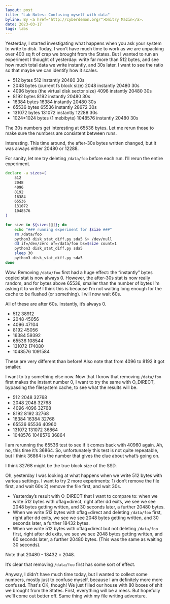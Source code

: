 ```yaml
---
layout: post
title: "Lab Notes: Confusing myself with data"
byline: By <a href="http://cyberdemon.org/">Dmitry Mazin</a>.
date: 2023-03-17
tags: labs
---
```

Yesterday, I started investigating what happens when you ask your system to write to disk. Today, I won’t have much time to work as we are unpacking over 400 sq ft of crap we brought from the States. But I wanted to run an experiment I thought of yesterday: write far more than 512 bytes, and see how much total data we write instantly, and 30s later. I want to see the ratio so that maybe we can identify how it scales.

* 512 bytes 512 instantly 20480 30s
* 2048 bytes (current fs block size) 2048 instantly 20480 30s
* 4096 bytes (the virtual disk sector size) 4096 instantly 20480 30s
* 8192 bytes 8192 instantly 20480 30s
* 16384 bytes 16384 instantly 20480 30s
* 65536 bytes 65536 instantly 28672 30s
* 131072 bytes 131072 instantly 12288 30s
* 1024*1024 bytes (1 mebibyte) 1048576 instantly 20480 30s

The 30s numbers get interesting at 65536 bytes. Let me rerun those to make sure the numbers are consistent between runs.

Interesting. This time around, the after-30s bytes written changed, but it was always either 20480 or 12288.

For sanity, let me try deleting `/data/foo` before each run. I’ll rerun the entire experiment.

```bash
declare -a sizes=(
    512
    2048
    4096
    8192
    16384
    65536
    131072
    1048576
)

for size in ${sizes[@]}; do
    echo "### running experiment for $size ###"
    rm /data/foo
    python3 disk_stat_diff.py sda5 &> /dev/null
    dd if=/dev/zero of=/data/foo bs=$size count=1
    python3 disk_stat_diff.py sda5
    sleep 30
    python3 disk_stat_diff.py sda5
done
```

Wow. Removing `/data/foo` first had a huge effect: the “instantly” bytes copied stat is now always 0. However, the after-30s stat is now really random, and for bytes above 65536, smaller than the number of bytes I’m asking it to write! I think this is because I’m not waiting long enough for the cache to be flushed (or something). I will now wait 60s.

All of these are after 60s. Instantly, it’s always 0.
* 512 38912
* 2048 45056
* 4096 47104
* 8192 45056
* 16384 59392
* 65536 108544
* 131072 174080
* 1048576 1091584

These are very different than before! Also note that from 4096 to 8192 it got smaller.

I want to try something else now. Now that I know that removing `/data/foo` first makes the instant number 0, I want to try the same with O_DIRECT, bypassing the filesystem cache, to see what the results will be.

* 512 2048 32768
* 2048 2048 32768
* 4096 4096 32768
* 8192 8192 32768
* 16384 16384 32768
* 65536 65536 40960
* 131072 131072 36864
* 1048576 1048576 36864

I am rerunning the 65536 test to see if it comes back with 40960 again. Ah, no, this time it’s 36864. So, unfortunately this test is not quite repeatable, but I think 36864 is the number that gives the clue about what’s going on.

I think 32768 might be the true block size of the SSD.

Oh, yesterday I was looking at what happens when we write 512 bytes with various settings. I want to try 2 more experiments: 1) don’t remove the file first, and wait 60s 2) remove the file first, and wait 30s.

* Yesterday’s result with O_DIRECT that I want to compare to: when we write 512 bytes with oflag=direct, right after dd exits, we see we see 2048 bytes getting written, and 30 seconds later, a further 20480 bytes.
* When we write 512 bytes with oflag=direct and deleting `/data/foo` first, right after dd exits, we see we see 2048 bytes getting written, and 30 seconds later, a further 18432 bytes.
* When we write 512 bytes with oflag=direct but not deleting `/data/foo` first, right after dd exits, we see we see 2048 bytes getting written, and 60 seconds later, a further 20480 bytes. (This was the same as waiting 30 seconds).

Note that 20480 - 18432 = 2048.

It’s clear that removing `/data/foo` first has some sort of effect.

Anyway, I didn’t have much time today, but I wanted to collect some numbers, mostly just to confuse myself, because I am definitely more more confused. That's OK, though! We just filled our house with 80 boxes of shit we brought from the States. First, everything will be a mess. But hopefully we'll come out better off. Same thing with my file writing adventure.
